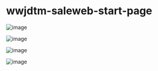 # wwjdtm-saleweb-start-page

![image](https://user-images.githubusercontent.com/28584133/95327769-83638a00-08df-11eb-95d0-2da0b8138da9.png)

![image](https://user-images.githubusercontent.com/28584133/95475721-7e770700-09c1-11eb-8566-0abe091bf5cf.png)

![image](https://user-images.githubusercontent.com/28584133/96004186-0e132e80-0e76-11eb-8528-050716faa781.png)

![image](https://user-images.githubusercontent.com/28584133/95475594-5687a380-09c1-11eb-96ec-8a1ba0f46bf1.png)
